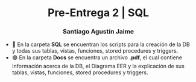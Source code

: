 <h1 align="center">Pre-Entrega 2 | SQL</h1>
<h3 align="center">Santiago Agustín Jaime</h3>

- 🌱 En la carpeta **SQL** se encuentran los scripts para la creación de la DB y todas sus tablas, vistas, funciones, stored procedures y triggers.
- 🟣 En la carpeta **Docs** se encuentra un archivo **.pdf**, el cual contiene información acerca de la DB, el Diagrama EER y la explicación de sus tablas, vistas, funciones, stored procedures y triggers.

